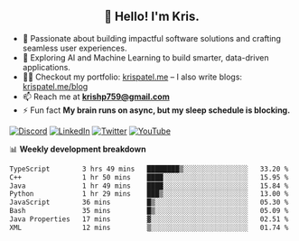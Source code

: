 <h2 align="center">👋 Hello! I'm Kris.</h2>

- 🚀 Passionate about building impactful software solutions and crafting seamless user experiences.<br>
- 🤖 Exploring AI and Machine Learning to build smarter, data-driven applications.<br>
- 👨‍💻 Checkout my portfolio: [krispatel.me](https://krispatel.me) – I also write blogs: [krispatel.me/blog](https://krispatel.me/blog)
- 📫 Reach me at **krishp759@gmail.com**<br>
- ⚡ Fun fact **My brain runs on async, but my sleep schedule is blocking.**

[![Discord](https://img.shields.io/badge/discord-36393e?style=for-the-badge&logo=discord&logoColor=#5865F2)](https://discord.gg/684004012210651146)
[![LinkedIn](https://img.shields.io/badge/linkedin-0072b1?style=for-the-badge&logo=linkedin&logoColor=#0A66C2)](linkedin.com/in/kris-patel-985158250/)
[![Twitter](https://img.shields.io/badge/Twitter-1DA1F2?style=for-the-badge&logo=twitter&logoColor=white)](https://twitter.com/Kris__Logan)
[![YouTube](https://img.shields.io/badge/YouTube-FF0000?style=for-the-badge&logo=youtube&logoColor=white)](https://youtube.com/@krisgenics4404) 

📊 **Weekly development breakdown**
<!--START_SECTION:waka-->

```txt
TypeScript        3 hrs 49 mins   ████████▒░░░░░░░░░░░░░░░░   33.20 %
C++               1 hr 50 mins    ████░░░░░░░░░░░░░░░░░░░░░   15.95 %
Java              1 hr 49 mins    ████░░░░░░░░░░░░░░░░░░░░░   15.84 %
Python            1 hr 29 mins    ███▒░░░░░░░░░░░░░░░░░░░░░   13.00 %
JavaScript        36 mins         █▒░░░░░░░░░░░░░░░░░░░░░░░   05.30 %
Bash              35 mins         █▒░░░░░░░░░░░░░░░░░░░░░░░   05.09 %
Java Properties   17 mins         ▓░░░░░░░░░░░░░░░░░░░░░░░░   02.51 %
XML               12 mins         ▒░░░░░░░░░░░░░░░░░░░░░░░░   01.74 %
```

<!--END_SECTION:waka-->
